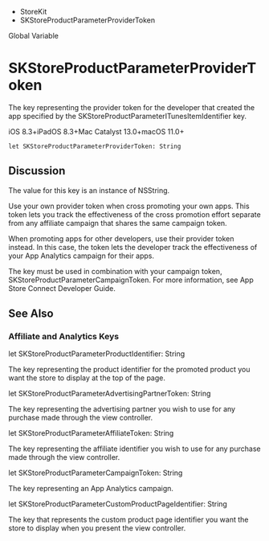 

- StoreKit
-  SKStoreProductParameterProviderToken 

Global Variable

# SKStoreProductParameterProviderToken

The key representing the provider token for the developer that created the app specified by the SKStoreProductParameterITunesItemIdentifier key.

iOS 8.3+iPadOS 8.3+Mac Catalyst 13.0+macOS 11.0+

``` source
let SKStoreProductParameterProviderToken: String
```

## Discussion

The value for this key is an instance of NSString.

Use your own provider token when cross promoting your own apps. This token lets you track the effectiveness of the cross promotion effort separate from any affiliate campaign that shares the same campaign token.

When promoting apps for other developers, use their provider token instead. In this case, the token lets the developer track the effectiveness of your App Analytics campaign for their apps.

The key must be used in combination with your campaign token, SKStoreProductParameterCampaignToken. For more information, see App Store Connect Developer Guide.

## See Also

### Affiliate and Analytics Keys

let SKStoreProductParameterProductIdentifier: String

The key representing the product identifier for the promoted product you want the store to display at the top of the page.

let SKStoreProductParameterAdvertisingPartnerToken: String

The key representing the advertising partner you wish to use for any purchase made through the view controller.

let SKStoreProductParameterAffiliateToken: String

The key representing the affiliate identifier you wish to use for any purchase made through the view controller.

let SKStoreProductParameterCampaignToken: String

The key representing an App Analytics campaign.

let SKStoreProductParameterCustomProductPageIdentifier: String

The key that represents the custom product page identifier you want the store to display when you present the view controller.

